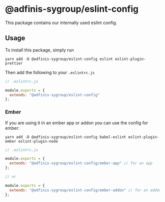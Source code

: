 # @adfinis-sygroup/eslint-config

This package contains our internally used eslint config.

## Usage

To install this package, simply run

`yarn add -D @adfinis-sygroup/eslint-config eslint eslint-plugin-prettier`

Then add the following to your `.eslintrc.js`

```js
// .eslintrc.js

module.exports = {
  extends: "@adfinis-sygroup/eslint-config"
};
```

### Ember

If you are using it in an ember app or addon you can use the config for
ember:

`yarn add -D @adfinis-sygroup/eslint-config babel-eslint eslint-plugin-ember eslint-plugin-node`

```js
// .eslintrc.js

module.exports = {
  extends: "@adfinis-sygroup/eslint-config/ember-app" // for an app
};

// or

module.exports = {
  extends: "@adfinis-sygroup/eslint-config/ember-addon" // for an addon
};
```
